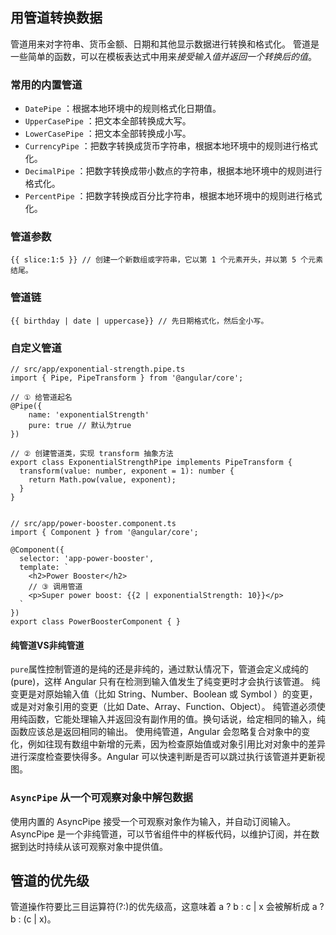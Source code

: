 ## 用管道转换数据
管道用来对字符串、货币金额、日期和其他显示数据进行转换和格式化。
管道是一些简单的函数，可以在模板表达式中用来*接受输入值并返回一个转换后的值*。

### 常用的内置管道
- `DatePipe` ：根据本地环境中的规则格式化日期值。
- `UpperCasePipe` ：把文本全部转换成大写。
- `LowerCasePipe` ：把文本全部转换成小写。
- `CurrencyPipe` ：把数字转换成货币字符串，根据本地环境中的规则进行格式化。
- `DecimalPipe` ：把数字转换成带小数点的字符串，根据本地环境中的规则进行格式化。
- `PercentPipe` ：把数字转换成百分比字符串，根据本地环境中的规则进行格式化。

### 管道参数
```TS
{{ slice:1:5 }} // 创建一个新数组或字符串，它以第 1 个元素开头，并以第 5 个元素结尾。
```

### 管道链
```TS
{{ birthday | date | uppercase}} // 先日期格式化，然后全小写。
```

### 自定义管道
```TS
// src/app/exponential-strength.pipe.ts
import { Pipe, PipeTransform } from '@angular/core';

// ① 给管道起名
@Pipe({
	name: 'exponentialStrength'
	pure: true // 默认为true
})

// ② 创建管道类，实现 transform 抽象方法
export class ExponentialStrengthPipe implements PipeTransform {
  transform(value: number, exponent = 1): number {
    return Math.pow(value, exponent);
  }
}


// src/app/power-booster.component.ts
import { Component } from '@angular/core';

@Component({
  selector: 'app-power-booster',
  template: `
    <h2>Power Booster</h2>
    // ③ 调用管道
    <p>Super power boost: {{2 | exponentialStrength: 10}}</p>
  `
})
export class PowerBoosterComponent { }
```

#### 纯管道VS非纯管道
`pure`属性控制管道的是纯的还是非纯的，通过默认情况下，管道会定义成纯的(pure)，这样 Angular 只有在检测到输入值发生了纯变更时才会执行该管道。
纯变更是对原始输入值（比如 String、Number、Boolean 或 Symbol ）的变更，或是对对象引用的变更（比如 Date、Array、Function、Object）。
纯管道必须使用纯函数，它能处理输入并返回没有副作用的值。换句话说，给定相同的输入，纯函数应该总是返回相同的输出。
使用纯管道，Angular 会忽略复合对象中的变化，例如往现有数组中新增的元素，因为检查原始值或对象引用比对对象中的差异进行深度检查要快得多。Angular 可以快速判断是否可以跳过执行该管道并更新视图。

### `AsyncPipe` 从一个可观察对象中解包数据
使用内置的 AsyncPipe 接受一个可观察对象作为输入，并自动订阅输入。
AsyncPipe 是一个非纯管道，可以节省组件中的样板代码，以维护订阅，并在数据到达时持续从该可观察对象中提供值。

## 管道的优先级
管道操作符要比三目运算符(?:)的优先级高，这意味着 a ? b : c | x 会被解析成 a ? b : (c | x)。
